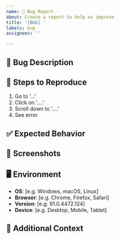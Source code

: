 ```yaml
---
name: 🐛 Bug Report
about: Create a report to help us improve
title: '[BUG] '
labels: bug
assignees: ''

---
```


## 🐛 Bug Description
<!-- A clear and concise description of what the bug is -->

## 🔄 Steps to Reproduce
1. Go to '...'
2. Click on '....'
3. Scroll down to '....'
4. See error

## ✅ Expected Behavior
<!-- A clear and concise description of what you expected to happen -->

## 📱 Screenshots
<!-- If applicable, add screenshots to help explain your problem -->

## 🖥️ Environment
- **OS**: [e.g. Windows, macOS, Linux]
- **Browser**: [e.g. Chrome, Firefox, Safari]
- **Version**: [e.g. 91.0.4472.124]
- **Device**: [e.g. Desktop, Mobile, Tablet]

## 📝 Additional Context
<!-- Add any other context about the problem here -->